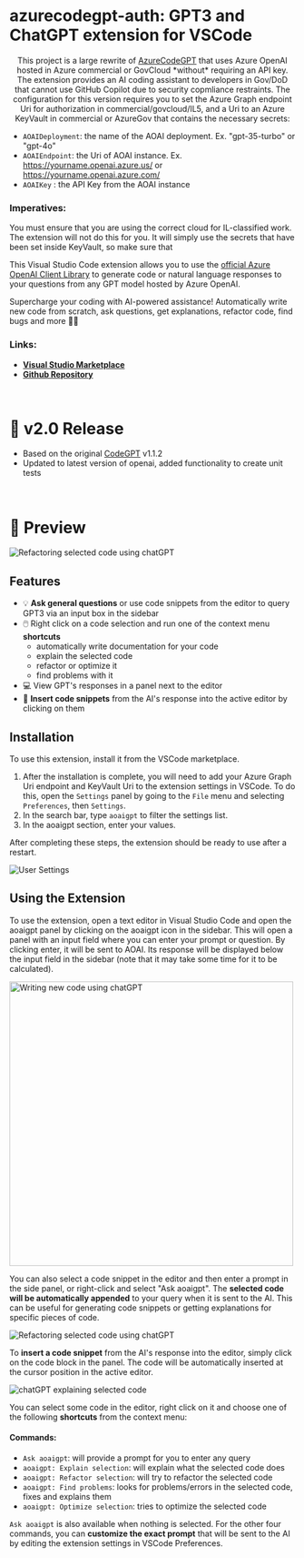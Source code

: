 # azurecodegpt-auth: GPT3 and ChatGPT extension for VSCode

<p align="center">
This project is a large rewrite of  <a href="https://github.com/ThePush/azurecodegpt">AzureCodeGPT</a> that uses Azure OpenAI hosted in Azure commercial or GovCloud *without* requiring an API key. The extension provides an AI coding assistant to developers in Gov/DoD that cannot use GitHub Copilot due to security copmliance restraints. The configuration for this version requires you to set the Azure Graph endpoint Uri for authorization in commercial/govcloud/IL5, and a Uri to an Azure KeyVault in commercial or AzureGov that contains the necessary secrets:

- `AOAIDeployment`: the name of the AOAI deployment. Ex. "gpt-35-turbo" or "gpt-4o"	
- `AOAIEndpoint`: the Uri of AOAI instance. Ex. https://yourname.openai.azure.us/ or https://yourname.openai.azure.com/
- `AOAIKey` : the API Key from the AOAI instance
</p>

### Imperatives:
You must ensure that you are using the correct cloud for IL-classified work. The extension will not do this for you.  It will simply use the secrets that have been set inside KeyVault, so make sure that 

This Visual Studio Code extension allows you to use the [official Azure OpenAI Client Library](https://learn.microsoft.com/en-us/javascript/api/overview/azure/openai-readme?view=azure-node-preview) to generate code or natural language responses to your questions from any GPT model hosted by Azure OpenAI.

Supercharge your coding with AI-powered assistance! Automatically write new code from scratch, ask questions, get explanations, refactor code, find bugs and more 🚀✨ 


### Links:

- **[Visual Studio Marketplace](https://marketplace.visualstudio.com/items?itemName=bartonmathis.aoaigpt)**
- **[Github Repository](https://github.com/rbmathis/aoaigpt)**

<br>

# 📢 v2.0 Release

-   Based on the original <a href="https://marketplace.visualstudio.com/items?itemName=jeremysemel.azurecodegpt">CodeGPT</a> v1.1.2
-   Updated to latest version of openai, added functionality to create unit tests

&nbsp;

# 🌟 Preview
<img src="examples/main.png" alt="Refactoring selected code using chatGPT"/>

## Features
- 💡 **Ask general questions** or use code snippets from the editor to query GPT3 via an input box in the sidebar
- 🖱️ Right click on a code selection and run one of the context menu **shortcuts**
	- automatically write documentation for your code
	- explain the selected code
	- refactor or optimize it
	- find problems with it
- 💻 View GPT's responses in a panel next to the editor
- 📝 **Insert code snippets** from the AI's response into the active editor by clicking on them



## Installation

To use this extension, install it from the VSCode marketplace.

1. After the installation is complete, you will need to add your Azure Graph Uri endpoint and KeyVault Uri to the extension settings in VSCode. To do this, open the `Settings` panel by going to the `File` menu and selecting `Preferences`, then `Settings`.
2. In the search bar, type `aoaigpt` to filter the settings list.
3. In the aoaigpt section, enter your values.

After completing these steps, the extension should be ready to use after a restart.

<img src="examples/userSettings.png" alt="User Settings"/>

## Using the Extension

To use the extension, open a text editor in Visual Studio Code and open the aoaigpt panel by clicking on the aoaigpt icon in the sidebar. This will open a panel with an input field where you can enter your prompt or question. By clicking enter, it will be sent to AOAI. Its response will be displayed below the input field in the sidebar (note that it may take some time for it to be calculated).

<img src="examples/create.png" alt="Writing new code using chatGPT" width="500"/>

You can also select a code snippet in the editor and then enter a prompt in the side panel, or right-click and select "Ask aoaigpt". The **selected code will be automatically appended** to your query when it is sent to the AI. This can be useful for generating code snippets or getting explanations for specific pieces of code.

<img src="examples/explain.png" alt="Refactoring selected code using chatGPT"/>

To **insert a code snippet** from the AI's response into the editor, simply click on the code block in the panel. The code will be automatically inserted at the cursor position in the active editor.

<img src="examples/refactor.png" alt="chatGPT explaining selected code"/>

You can select some code in the editor, right click on it and choose one of the following **shortcuts** from the context menu:
#### Commands:
- `Ask aoaigpt`: will provide a prompt for you to enter any query
- `aoaigpt: Explain selection`: will explain what the selected code does
- `aoaigpt: Refactor selection`: will try to refactor the selected code
- `aoaigpt: Find problems`: looks for problems/errors in the selected code, fixes and explains them
- `aoaigpt: Optimize selection`: tries to optimize the selected code

`Ask aoaigpt` is also available when nothing is selected. For the other four commands, you can **customize the exact prompt** that will be sent to the AI by editing the extension settings in VSCode Preferences.

